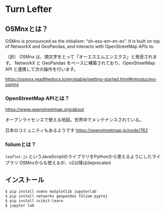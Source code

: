 # Turn Lefter

## OSMnxとは？
OSMnx is pronounced as the initialism: “oh-ess-em-en-ex”. It is built on top of NetworkX and GeoPandas, and interacts with OpenStreetMap APIs to:

（訳）
OSMnx は、頭文字をとって「オーエスエムエンエクス」と発音されます。 NetworkX と GeoPandas をベースに構築されており、OpenStreetMap API と連携して次の操作を行います。

https://osmnx.readthedocs.io/en/stable/getting-started.html#introducing-osmnx


### OpenStreetMap APIとは？
https://www.openstreetmap.org/about

オープンライセンスで使える地図。世界中でメンテナンスされている。

日本のコミュニティもあるようです
https://openstreetmap.jp/node/762

### foliumとは？
`leaflet.js` というJavaScriptのライブラリをPythonから使えるようにしたライブラリ
OSMnxからも使えるが、v2以降はdeprecated

## インストール

```bash
$ pip install osmnx matplotlib jupyterlab
$ pip install networkx geopandas folium pyproj
$ pip install scikit-learn
$ jupyter lab
```